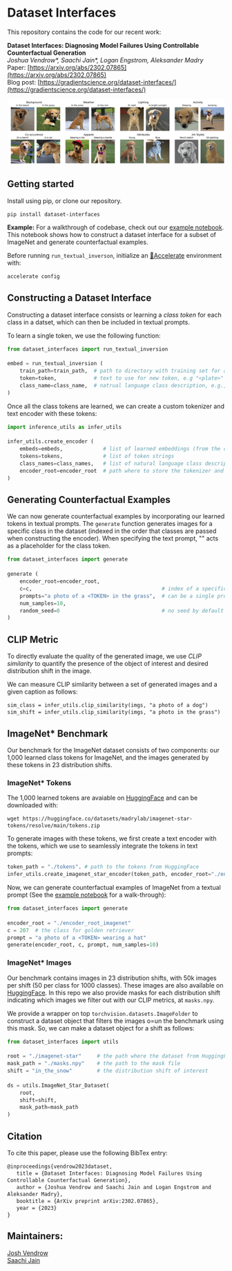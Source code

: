 # Dataset Interfaces

This repository contains the code for our recent work:

**Dataset Interfaces: Diagnosing Model Failures Using Controllable Counterfactual Generation** <br>
*Joshua Vendrow\*, Saachi Jain\*, Logan Engstrom, Aleksander Madry* <br>
Paper: [https://arxiv.org/abs/2302.07865](https://arxiv.org/abs/2302.07865) <br>
Blog post: [https://gradientscience.org/dataset-interfaces/](https://gradientscience.org/dataset-interfaces/)

<p>
<img src="dogs.png" width="1000" >
</p>

## Getting started
Install using pip, or clone our repository.
```
pip install dataset-interfaces
```

**Example:** For a walkthrough of codebase, check out our [example notebook](notebooks/Example.ipynb). This notebook shows how to
construct a dataset interface for a subset of ImageNet and generate counterfactual examples. 

Before running `run_textual_inverson`, initialize an [🤗Accelerate](https://github.com/huggingface/accelerate/) environment with:

```bash
accelerate config
```

## Constructing a Dataset Interface
Constructing a dataset interface consists or learning a *class token* for each class in a datset, which can then be included in textual prompts. 

To learn a single token, we use the following function:
```python
from dataset_interfaces import run_textual_inversion

embed = run_textual_inversion (
    train_path=train_path,  # path to directory with training set for a single class
    token=token,            # text to use for new token, e.g "<plate>"
    class_name=class_name,  # natrual language class description, e.g., "plate"
)
```

Once all the class tokens are learned, we can create a custom tokenizer and text encoder with these tokens:

```python
import inference_utils as infer_utils

infer_utils.create_encoder (
    embeds=embeds,             # list of learned embeddings (from the code block above)
    tokens=tokens,             # list of token strings
    class_names=class_names,   # list of natural language class descriptions
    encoder_root=encoder_root  # path where to store the tokenizer and encoder
)
```

## Generating Counterfactual Examples

We can now generate counterfactual examples by incorporating our learned tokens in textual prompts. The ``generate`` function generates images for a specific class in the dataset (indexed in the order that classes are passed when constructing the encoder). When specifying the text prompt, "<TOKEN>" acts as a placeholder for the class token.
```python
from dataset_interfaces import generate

generate (
    encoder_root=encoder_root,
    c=c,                                          # index of a specific class
    prompts="a photo of a <TOKEN> in the grass",  # can be a single prompt or a list of prompts
    num_samples=10, 
    random_seed=0                                 # no seed by default
)
```

## CLIP Metric

To directly evaluate the quality of the generated image, we use *CLIP similarity* to quantify the presence of the object of interest and desired distribution shift in the image.

We can measure CLIP similarity between a set of generated images and a given caption as follows:

```
sim_class = infer_utils.clip_similarity(imgs, "a photo of a dog")
sim_shift = infer_utils.clip_similarity(imgs, "a photo in the grass")
```


## ImageNet* Benchmark
Our benchmark for the ImageNet dataset consists of two components: our 1,000 learned class tokens for ImageNet, and the images generated by these tokens in 23 distribution shifts. 

### ImageNet* Tokens

The 1,000 learned tokens are avaiable on [HuggingFace](https://huggingface.co/datasets/madrylab/imagenet-star-tokens) and can be downloaded with:
```
wget https://huggingface.co/datasets/madrylab/imagenet-star-tokens/resolve/main/tokens.zip
```
To generate images with these tokens, we first create a text encoder with the tokens, which we use to seamlessly integrate the tokens in text prompts:

```python
token_path = "./tokens". # path to the tokens from HuggingFace
infer_utils.create_imagenet_star_encoder(token_path, encoder_root="./encoder_root_imagenet")
```
Now, we can generate counterfactual examples of ImageNet from a textual prompt (See the [example notebook](notebooks/Example.ipynb) for a walk-through):
```python
from dataset_interfaces import generate

encoder_root = "./encoder_root_imagenet"
c = 207  # the class for golden retriever
prompt = "a photo of a <TOKEN> wearing a hat"
generate(encoder_root, c, prompt, num_samples=10)
```

### ImageNet* Images
Our benchmark contains images in 23 distribution shifts, with 50k images per shift (50 per class for 1000 classes). These images are also available on [HuggingFace](https://huggingface.co/datasets/madrylab/imagenet-star). In this repo we also provide masks for each distribution shift indicating which images we filter out with our CLIP metrics, at `masks.npy`.

We provide a wrapper on top `torchvision.datasets.ImageFolder` to construct a dataset object that filters the images o=un the benchmark using this mask. So, we can make a dataset object for a shift as follows:

```python
from dataset_interfaces import utils

root = "./imagenet-star"     # the path where the dataset from HuggingFace
mask_path = "./masks.npy"    # the path to the mask file
shift = "in_the_snow"        # the distribution shift of interest

ds = utils.ImageNet_Star_Dataset(
    root, 
    shift=shift,
    mask_path=mask_path
)
```

## Citation
To cite this paper, please use the following BibTex entry:
```
@inproceedings{vendrow2023dataset,
   title = {Dataset Interfaces: Diagnosing Model Failures Using Controllable Counterfactual Generation},
   author = {Joshua Vendrow and Saachi Jain and Logan Engstrom and Aleksander Madry}, 
   booktitle = {ArXiv preprint arXiv:2302.07865},
   year = {2023}
}
```

## Maintainers:
[Josh Vendrow](https://twitter.com/josh_vendrow)<br>
[Saachi Jain](https://twitter.com/saachi_jain_)
